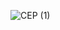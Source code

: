 <img align=center>![CEP (1)](https://user-images.githubusercontent.com/77653635/153733173-2b5f7164-0ecd-44ef-a128-3e4572268e27.png)</img>
